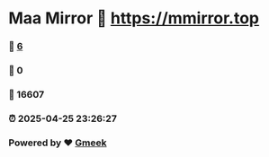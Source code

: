 # Maa Mirror :link: https://mmirror.top 
### :page_facing_up: [6](https://mmirror.top/tag.html) 
### :speech_balloon: 0 
### :hibiscus: 16607 
### :alarm_clock: 2025-04-25 23:26:27 
### Powered by :heart: [Gmeek](https://github.com/Meekdai/Gmeek)
